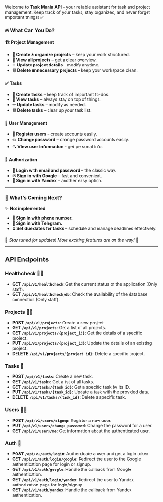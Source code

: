Welcome to **Task Mania API** – your reliable assistant for task and project management. Keep track of your tasks, stay organized, and never forget important things! ✅

### 🔥 **What Can You Do?**

#### 🏗 **Project Management**
- 📌 **Create & organize projects** – keep your work structured.
- 📖 **View all projects** – get a clear overview.
- ✏ **Update project details** – modify anytime.
- 🗑 **Delete unnecessary projects** – keep your workspace clean.

#### ✅ **Tasks**
- 📝 **Create tasks** – keep track of important to-dos.
- 📖 **View tasks** – always stay on top of things.
- ✏ **Update tasks** – modify as needed.
- 🗑 **Delete tasks** – clear up your task list.

#### 👤 **User Management**
- 🔹 **Register users** – create accounts easily.
- ✏️ **Change password** – change password accounts easily.
- 🔍 **View user information** – get personal info.

#### 🔐 **Authorization**
- 🔑 **Login with email and password** – the classic way.
- ✉ **Sign in with Google** – fast and convenient.
- 📨 **Sign in with Yandex** – another easy option.

---

### 🔮 **What’s Coming Next?**
✨ **Not implemented**
- 📱 **Sign in with phone number.**
- 💬 **Sign in with Telegram.**
- ⏳ **Set due dates for tasks** – schedule and manage deadlines effectively.

📌 *Stay tuned for updates! More exciting features are on the way!* 🚀

---

## API Endpoints

### Healthcheck 👨‍⚕️
- **GET `/api/v1/healthcheck`**: Get the current status of the application (Only staff).
- **GET `/api/v1/healthcheck/db`**: Check the availability of the database connection (Only staff).

### Projects 👨‍💻
- **POST `/api/v1/projects`**: Create a new project.
- **GET `/api/v1/projects`**: Get a list of all projects.
- **GET `/api/v1/projects/{project_id}`**: Get the details of a specific project.
- **PUT `/api/v1/projects/{project_id}`**: Update the details of an existing project.
- **DELETE `/api/v1/projects/{project_id}`**: Delete a specific project.

### Tasks 📆
- **POST `/api/v1/tasks`**: Create a new task.
- **GET `/api/v1/tasks`**: Get a list of all tasks.
- **GET `/api/v1/tasks/{task_id}`**: Get a specific task by its ID.
- **PUT `/api/v1/tasks/{task_id}`**: Update a task with the provided data.
- **DELETE `/api/v1/tasks/{task_id}`**: Delete a specific task.

### Users 👨‍🦱
- **POST `/api/v1/users/signup`**: Register a new user.
- **PUT `/api/v1/users/change_password`**: Change the password for a user.
- **GET `/api/v1/users/me`**: Get information about the authenticated user.

### Auth 🔐
- **POST `/api/v1/auth/login`**: Authenticate a user and get a login token.
- **GET `/api/v1/auth/login/google`**: Redirect the user to the Google authentication page for login or signup.
- **GET `/api/v1/auth/google`**: Handle the callback from Google authentication.
- **GET `/api/v1/auth/login/yandex`**: Redirect the user to Yandex authorization page for login/signup.
- **GET `/api/v1/auth/yandex`**: Handle the callback from Yandex authentication.
